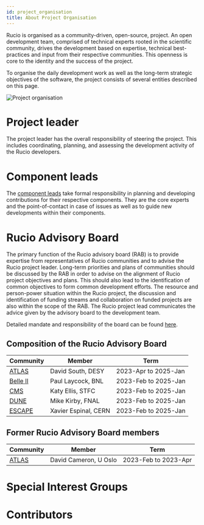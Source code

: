 ```yaml
---
id: project_organisation
title: About Project Organisation
---
```


Rucio is organised as a community-driven, open-source, project.
An open development team, comprised of technical experts rooted in the scientific 
community, drives the development based on expertise, technical best-practices and 
input from their respective communities. This openness is core to the identity and
the success of the project.

To organise the daily development work as well as the long-term strategic objectives
of the software, the project consists of several entities described on this page.

![Project organisation](/img/project_organisation.svg)

# Project leader

The project leader has the overall responsibility of steering the project. This 
includes coordinating, planning, and assessing the development activity of the 
Rucio developers. 

# Component leads

The [component leads](component_leads.md) take formal responsibility in planning
and developing contributions for their respective components. They are the 
core experts and the point-of-contact in case of issues as well as to guide new 
developments within their components.

# Rucio Advisory Board

The primary function of the Rucio advisory board (RAB) is to provide expertise from 
representatives of Rucio communities and to advise the Rucio project leader. 
Long-term priorities and plans of communities should be discussed by the RAB in order 
to advise on the alignment of Rucio project objectives and plans. This should also 
lead to the identification of common objectives to form common development efforts. 
The resource and person-power situation within the Rucio project, the discussion and 
identification of funding streams and collaboration on funded projects are also 
within the scope of the RAB. The Rucio project lead communicates the advice given by 
the advisory board to the development team.

Detailed mandate and responsibility of the board can be found [here](/documentation/files/Rucio_Advisory_Board.pdf).

## Composition of the Rucio Advisory Board

| Community                           | Member                | Term                 |
| ----------------------------------- | --------------------- | -------------------- |
| [ATLAS](https://atlas.cern)         | David South, DESY     | 2023-Apr to 2025-Jan |
| [Belle II](https://www.belle2.org)  | Paul Laycock, BNL     | 2023-Feb to 2025-Jan |
| [CMS](https://cms.cern)             | Katy Ellis, STFC      | 2023-Feb to 2025-Jan |
| [DUNE](https://www.dunescience.org) | Mike Kirby, FNAL      | 2023-Feb to 2025-Jan |
| [ESCAPE](https://projectescape.eu)  | Xavier Espinal, CERN  | 2023-Feb to 2025-Jan |

## Former Rucio Advisory Board members

| Community                           | Member                | Term                 |
| ----------------------------------- | --------------------- | -------------------- |
| [ATLAS](https://atlas.cern)         | David Cameron, U Oslo | 2023-Feb to 2023-Apr |

# Special Interest Groups

# Contributors
